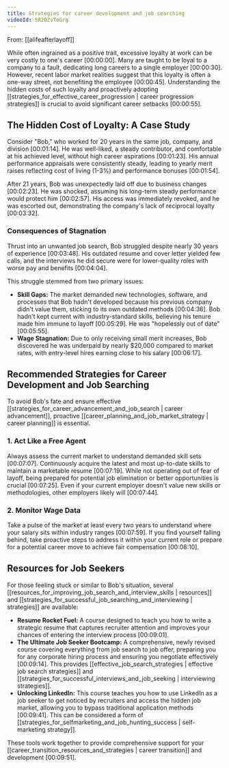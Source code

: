 ```yaml
---
title: Strategies for career development and job searching
videoId: 5R2OZvToGrg
---
```


From: [[alifeafterlayoff]] <br/> 

While often ingrained as a positive trait, excessive loyalty at work can be very costly to one's career <a class="yt-timestamp" data-t="00:00:00">[00:00:00]</a>. Many are taught to be loyal to a company to a fault, dedicating long careers to a single employer <a class="yt-timestamp" data-t="00:00:30">[00:00:30]</a>. However, recent labor market realities suggest that this loyalty is often a one-way street, not benefiting the employee <a class="yt-timestamp" data-t="00:00:45">[00:00:45]</a>. Understanding the hidden costs of such loyalty and proactively adopting [[strategies_for_effective_career_progression | career progression strategies]] is crucial to avoid significant career setbacks <a class="yt-timestamp" data-t="00:00:55">[00:00:55]</a>.

## The Hidden Cost of Loyalty: A Case Study

Consider "Bob," who worked for 20 years in the same job, company, and division <a class="yt-timestamp" data-t="00:01:14">[00:01:14]</a>. He was well-liked, a steady contributor, and comfortable at his achieved level, without high career aspirations <a class="yt-timestamp" data-t="00:01:23">[00:01:23]</a>. His annual performance appraisals were consistently steady, leading to yearly merit raises reflecting cost of living (1-3%) and performance bonuses <a class="yt-timestamp" data-t="00:01:54">[00:01:54]</a>.

After 21 years, Bob was unexpectedly laid off due to business changes <a class="yt-timestamp" data-t="00:02:23">[00:02:23]</a>. He was shocked, assuming his long-term steady performance would protect him <a class="yt-timestamp" data-t="00:02:57">[00:02:57]</a>. His access was immediately revoked, and he was escorted out, demonstrating the company's lack of reciprocal loyalty <a class="yt-timestamp" data-t="00:03:32">[00:03:32]</a>.

### Consequences of Stagnation

Thrust into an unwanted job search, Bob struggled despite nearly 30 years of experience <a class="yt-timestamp" data-t="00:03:48">[00:03:48]</a>. His outdated resume and cover letter yielded few calls, and the interviews he did secure were for lower-quality roles with worse pay and benefits <a class="yt-timestamp" data-t="00:04:04">[00:04:04]</a>.

This struggle stemmed from two primary issues:

*   **Skill Gaps:** The market demanded new technologies, software, and processes that Bob hadn't developed because his previous company didn't value them, sticking to its own outdated methods <a class="yt-timestamp" data-t="00:04:36">[00:04:36]</a>. Bob hadn't kept current with industry-standard skills, believing his tenure made him immune to layoff <a class="yt-timestamp" data-t="00:05:29">[00:05:29]</a>. He was "hopelessly out of date" <a class="yt-timestamp" data-t="00:05:55">[00:05:55]</a>.
*   **Wage Stagnation:** Due to only receiving small merit increases, Bob discovered he was underpaid by nearly $20,000 compared to market rates, with entry-level hires earning close to his salary <a class="yt-timestamp" data-t="00:06:17">[00:06:17]</a>.

## Recommended Strategies for Career Development and Job Searching

To avoid Bob's fate and ensure effective [[strategies_for_career_advancement_and_job_search | career advancement]], proactive [[career_planning_and_job_market_strategy | career planning]] is essential.

### 1. Act Like a Free Agent

Always assess the current market to understand demanded skill sets <a class="yt-timestamp" data-t="00:07:07">[00:07:07]</a>. Continuously acquire the latest and most up-to-date skills to maintain a marketable resume <a class="yt-timestamp" data-t="00:07:19">[00:07:19]</a>. While not operating out of fear of layoff, being prepared for potential job elimination or better opportunities is crucial <a class="yt-timestamp" data-t="00:07:25">[00:07:25]</a>. Even if your current employer doesn't value new skills or methodologies, other employers likely will <a class="yt-timestamp" data-t="00:07:44">[00:07:44]</a>.

### 2. Monitor Wage Data

Take a pulse of the market at least every two years to understand where your salary sits within industry ranges <a class="yt-timestamp" data-t="00:07:59">[00:07:59]</a>. If you find yourself falling behind, take proactive steps to address it within your current role or prepare for a potential career move to achieve fair compensation <a class="yt-timestamp" data-t="00:08:10">[00:08:10]</a>.

## Resources for Job Seekers

For those feeling stuck or similar to Bob's situation, several [[resources_for_improving_job_search_and_interview_skills | resources]] and [[strategies_for_successful_job_searching_and_interviewing | strategies]] are available:

*   **Resume Rocket Fuel:** A course designed to teach you how to write a strategic resume that captures recruiter attention and improves your chances of entering the interview process <a class="yt-timestamp" data-t="00:09:01">[00:09:01]</a>.
*   **The Ultimate Job Seeker Bootcamp:** A comprehensive, newly revised course covering everything from job search to job offer, preparing you for any corporate hiring process and ensuring you negotiate effectively <a class="yt-timestamp" data-t="00:09:14">[00:09:14]</a>. This provides [[effective_job_search_strategies | effective job search strategies]] and [[strategies_for_successful_interviews_and_job_seeking | interviewing strategies]].
*   **Unlocking LinkedIn:** This course teaches you how to use LinkedIn as a job seeker to get noticed by recruiters and access the hidden job market, allowing you to bypass traditional application methods <a class="yt-timestamp" data-t="00:09:41">[00:09:41]</a>. This can be considered a form of [[strategies_for_selfmarketing_and_job_hunting_success | self-marketing strategy]].

These tools work together to provide comprehensive support for your [[career_transition_resources_and_strategies | career transition]] and development <a class="yt-timestamp" data-t="00:09:51">[00:09:51]</a>.